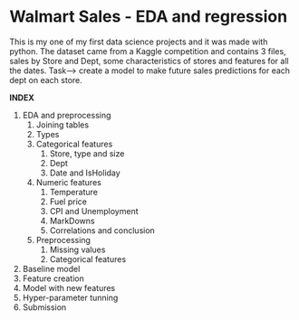 # Walmart Sales - EDA and regression
This is my one of my first data science projects and it was made with python. The dataset came from a Kaggle competition and contains 3 files, sales by Store and Dept, some characteristics of stores and features for all the dates. Task--> create a model to make future sales predictions for each dept on each store.


**INDEX**
1. EDA and preprocessing
   1. Joining tables
   2. Types
   3. Categorical features
        1. Store, type and size
        2. Dept
        3. Date and IsHoliday
   4. Numeric features
        1. Temperature
        2. Fuel price
        3. CPI and Unemployment
        4. MarkDowns
        5. Correlations and conclusion
   5. Preprocessing
        1. Missing values
        2. Categorical features
2. Baseline model
3. Feature creation
4. Model with new features
5. Hyper-parameter tunning
6. Submission


